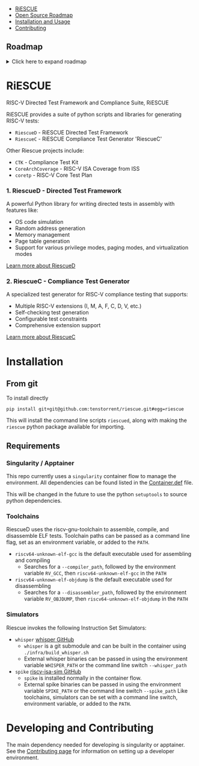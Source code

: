 - [RiESCUE](#riescue)
- [Open Source Roadmap](#open-source-roadmap)
- [Installation and Usage](#installation-and-usage)
- [Contributing](#contributing)


## Roadmap
<details>

<summary>Click here to expand roadmap</summary>

## RiescueD - Directed Test Framework
A powerful  framework for writing directed tests in RISC-V assembly and provides library for test generator development, with features like:
OS code simulation
Random address generation
Memory management
Page table generation
Exception handling and self-checking
Hypervisor
Multi-processer support
Support for various privilege modes, paging modes, and virtualization modes
## RiescueC - Compliance Test Generator
- A specialized test generator for RISC-V compliance testing that supports:
- Multiple RISC-V extensions (I, M, A, F, C, D, V, etc.)
- Self-checking test generation
- Configurable test constraints
- Comprehensive RISC-V RVA23 extensions support

## CTK - Compliance Test Kit
- Tool for generating a suite of architectural compliance tests using the RiescueC framework (wrapper around RiescueC)
- Allows configuration of test environments: privilege modes, paging, virtualization
- Supports a variety of RISC-V base ISAs, privilege specifications, and extensions
- Flexible support for different memory maps and system configurations
- Used for generating the [tenstorrent/tt_riscv_arch_tests](https://github.com/tenstorrent/riscv_arch_tests) self-checking architectural test suite

## CoreArchCoverage
- Framework for auto-generating and collecting architectural (ISA) coverage from reference models (ISS)
- Can generate SystemVerilog coverage packages, while allowing user-defined, case-specific coverages
- Supports ISS-only sampling for fast feedback from regression tests
- Provides support for coverage collection in cosimulation scenarios
- Core archcoverage white paper <insert link - hosted in GH/TT> (internal link)

## Core Test Plan
- Extensible framework for defining, managing, and consuming RISC-V architectural compliance test plans
- Generates both human-readable documentation and machine-parseable input for compliance test generation
- Provides a common format and APIs for:
- Writing RISC-V architectural test plans and test scenarios
- Parsing and transforming scenarios into structured data for downstream tools
- Rendering test plans as documentation

</details>

# RiESCUE
RISC-V Directed Test Framework and Compliance Suite, RiESCUE

RiESCUE provides a suite of python scripts and libraries for generating RISC-V tests:
* `RiescueD` - RiESCUE Directed Test Framework
* `RiescueC` - RiESCUE Compliance Test Generator 'RiescueC'

Other Riescue projects include:
* `CTK` - Compliance Test Kit
* `CoreArchCoverage` - RISC-V ISA Coverage from ISS
* `coretp` - RISC-V Core Test Plan


### 1. RiescueD - Directed Test Framework
A powerful Python library for writing directed tests in assembly with features like:
- OS code simulation
- Random address generation
- Memory management
- Page table generation
- Support for various privilege modes, paging modes, and virtualization modes

[Learn more about RiescueD](riescue/dtest_framework/README.md)

### 2. RiescueC - Compliance Test Generator
A specialized test generator for RISC-V compliance testing that supports:
- Multiple RISC-V extensions (I, M, A, F, C, D, V, etc.)
- Self-checking test generation
- Configurable test constraints
- Comprehensive extension support

[Learn more about RiescueC](riescue/compliance/README.md)


# Installation
## From git
To install directly
```
pip install git+git@github.com:tenstorrent/riescue.git#egg=riescue
```

This will install the command line scripts `riescued`, along with making the `riescue` python package available for importing.

## Requirements
### Singularity / Apptainer
This repo currently uses a `singularity` container flow to manage the environment. All dependencies can be found listed in the [Container.def](infra/Container.def) file.

This will be changed in the future to use the python `setuptools` to source python dependencies.

### Toolchains
RiescueD uses the riscv-gnu-toolchain to assemble, compile, and disassemble ELF tests. Toolchain paths can be passed as a command line flag, set as an environment variable, or added to the `PATH`.
- `riscv64-unknown-elf-gcc` is the default executable used for assembling and compiling
  - Searches for a `--compiler_path`, followed by the environment variable `RV_GCC`, then `riscv64-unknown-elf-gcc` in the `PATH`
- `riscv64-unknown-elf-objdump` is the default executable used for disassembling
  - Searches for a `--disassembler_path`, followed by the environment variable `RV_OBJDUMP`, then `riscv64-unknown-elf-objdump` in the `PATH`



### Simulators
Riescue invokes the following Instruction Set Simulators:
- `whisper` [whisper GitHub](https://github.com/tenstorrent/whisper)
  - `whisper` is a git submodule and can be built in the container using `./infra/build_whisper.sh`
  - External whisper binaries can be passed in using the environment variable `WHISPER_PATH` or the command line switch `--whisper_path`
- `spike` [riscv-isa-sim GitHub](https://github.com/riscv-software-src/riscv-isa-sim)
  - `spike` is installed normally in the container flow.
  - External spike binaries can be passed in using the environment variable `SPIKE_PATH` or the command line switch `--spike_path`
Like toolchains, simulators can be set with a command line switch, environment variable, or added to the `PATH`.


# Developing and Contributing
The main dependency needed for developing is singularity or apptainer. See the [Contributing page](.github/CONTRIBUTING.md) for information on setting up a developer environment.
